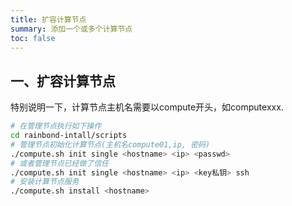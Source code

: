 ```yaml
---
title: 扩容计算节点
summary: 添加一个或多个计算节点
toc: false
---
```


## 一、扩容计算节点

特别说明一下，计算节点主机名需要以compute开头，如computexxx.

```bash
# 在管理节点执行如下操作
cd rainbond-intall/scripts
# 管理节点初始化计算节点(主机名compute01,ip, 密码)
./compute.sh init single <hostname> <ip> <passwd>
# 或者管理节点已经做了信任
./compute.sh init single <hostname> <ip> <key私钥> ssh
# 安装计算节点服务
./compute.sh install <hostname>

```

